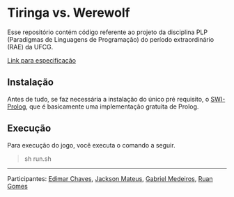 # Tiringa vs. Werewolf

Esse repositório contém código referente ao projeto da disciplina PLP (Paradigmas de Linguagens de Programação) do período extraordinário (RAE) da UFCG.

[Link para especificação](https://docs.google.com/document/d/1bTYYbjt7bS3BEdiF7au8qbUS0c-qXBfyuY_X8Ibq2EU/edit?usp=sharing)


## Instalação
Antes de tudo, se faz necessária a instalação do único pré requisito, o [SWI-Prolog](https://www.swi-prolog.org/download/stable), que é basicamente uma implementação gratuita de Prolog.


## Execução

Para execução do jogo, você executa o comando a seguir.

> sh run.sh

---

Participantes: [Edimar Chaves](https://github.com/EdimarJunior), [Jackson Mateus](https://github.com/JacksonMateus), [Gabriel Medeiros](https://github.com/medeirosgabriel), [Ruan Gomes](https://github.com/RuanGOA)
